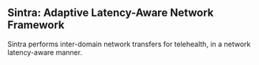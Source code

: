 ## Sintra: Adaptive Latency-Aware Network Framework

Sintra performs inter-domain network transfers for telehealth, in a network latency-aware manner.